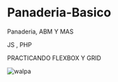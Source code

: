 # Panaderia-Basico
Panaderia, ABM Y MAS


JS , PHP

PRACTICANDO FLEXBOX Y GRID

![walpa](https://user-images.githubusercontent.com/45461667/142747281-6e615d45-1b07-46ba-bf09-9ec6cff896c3.png)
